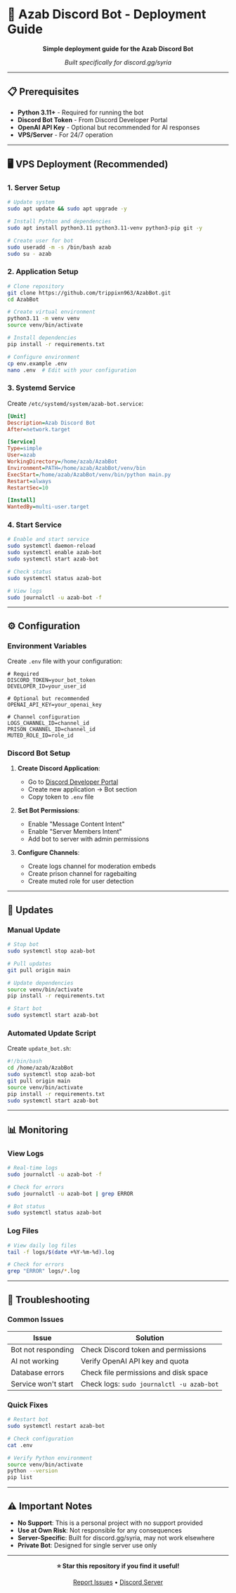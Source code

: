 # 🚀 Azab Discord Bot - Deployment Guide

<div align="center">

**Simple deployment guide for the Azab Discord Bot**

*Built specifically for discord.gg/syria*

</div>

---

## 📋 Prerequisites

- **Python 3.11+** - Required for running the bot
- **Discord Bot Token** - From Discord Developer Portal
- **OpenAI API Key** - Optional but recommended for AI responses
- **VPS/Server** - For 24/7 operation

---

## 🖥️ VPS Deployment (Recommended)

### 1. Server Setup

```bash
# Update system
sudo apt update && sudo apt upgrade -y

# Install Python and dependencies
sudo apt install python3.11 python3.11-venv python3-pip git -y

# Create user for bot
sudo useradd -m -s /bin/bash azab
sudo su - azab
```

### 2. Application Setup

```bash
# Clone repository
git clone https://github.com/trippixn963/AzabBot.git
cd AzabBot

# Create virtual environment
python3.11 -m venv venv
source venv/bin/activate

# Install dependencies
pip install -r requirements.txt

# Configure environment
cp env.example .env
nano .env  # Edit with your configuration
```

### 3. Systemd Service

Create `/etc/systemd/system/azab-bot.service`:

```ini
[Unit]
Description=Azab Discord Bot
After=network.target

[Service]
Type=simple
User=azab
WorkingDirectory=/home/azab/AzabBot
Environment=PATH=/home/azab/AzabBot/venv/bin
ExecStart=/home/azab/AzabBot/venv/bin/python main.py
Restart=always
RestartSec=10

[Install]
WantedBy=multi-user.target
```

### 4. Start Service

```bash
# Enable and start service
sudo systemctl daemon-reload
sudo systemctl enable azab-bot
sudo systemctl start azab-bot

# Check status
sudo systemctl status azab-bot

# View logs
sudo journalctl -u azab-bot -f
```

---

## ⚙️ Configuration

### Environment Variables

Create `.env` file with your configuration:

```env
# Required
DISCORD_TOKEN=your_bot_token
DEVELOPER_ID=your_user_id

# Optional but recommended
OPENAI_API_KEY=your_openai_key

# Channel configuration
LOGS_CHANNEL_ID=channel_id
PRISON_CHANNEL_ID=channel_id
MUTED_ROLE_ID=role_id
```

### Discord Bot Setup

1. **Create Discord Application**:
   - Go to [Discord Developer Portal](https://discord.com/developers/applications)
   - Create new application → Bot section
   - Copy token to `.env` file

2. **Set Bot Permissions**:
   - Enable "Message Content Intent"
   - Enable "Server Members Intent"
   - Add bot to server with admin permissions

3. **Configure Channels**:
   - Create logs channel for moderation embeds
   - Create prison channel for ragebaiting
   - Create muted role for user detection

---

## 🔄 Updates

### Manual Update

```bash
# Stop bot
sudo systemctl stop azab-bot

# Pull updates
git pull origin main

# Update dependencies
source venv/bin/activate
pip install -r requirements.txt

# Start bot
sudo systemctl start azab-bot
```

### Automated Update Script

Create `update_bot.sh`:

```bash
#!/bin/bash
cd /home/azab/AzabBot
sudo systemctl stop azab-bot
git pull origin main
source venv/bin/activate
pip install -r requirements.txt
sudo systemctl start azab-bot
```

---

## 📊 Monitoring

### View Logs

```bash
# Real-time logs
sudo journalctl -u azab-bot -f

# Check for errors
sudo journalctl -u azab-bot | grep ERROR

# Bot status
sudo systemctl status azab-bot
```

### Log Files

```bash
# View daily log files
tail -f logs/$(date +%Y-%m-%d).log

# Check for errors
grep "ERROR" logs/*.log
```

---

## 🚨 Troubleshooting

### Common Issues

| Issue | Solution |
|-------|----------|
| Bot not responding | Check Discord token and permissions |
| AI not working | Verify OpenAI API key and quota |
| Database errors | Check file permissions and disk space |
| Service won't start | Check logs: `sudo journalctl -u azab-bot` |

### Quick Fixes

```bash
# Restart bot
sudo systemctl restart azab-bot

# Check configuration
cat .env

# Verify Python environment
source venv/bin/activate
python --version
pip list
```

---

## ⚠️ Important Notes

- **No Support**: This is a personal project with no support provided
- **Use at Own Risk**: Not responsible for any consequences
- **Server-Specific**: Built for discord.gg/syria, may not work elsewhere
- **Private Bot**: Designed for single server use only

---

<div align="center">

**⭐ Star this repository if you find it useful!**

[Report Issues](https://github.com/trippixn963/AzabBot/issues) • [Discord Server](https://discord.gg/syria)

</div>
